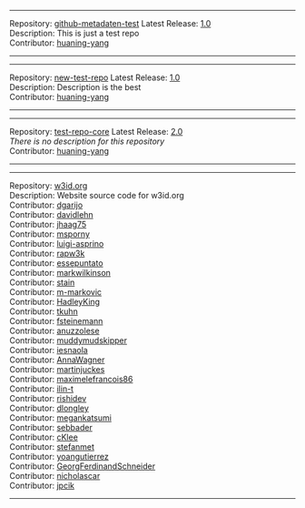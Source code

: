 


  
********  
Repository: [github-metadaten-test](https://github.com/huaning-yang/github-metadaten-test) Latest Release: [1.0](https://github.com/huaning-yang/github-metadaten-test/releases/tag/1.0)  
Description: This is just a test repo  
Contributor: [huaning-yang](https://github.com/huaning-yang)  
********  
********  
Repository: [new-test-repo](https://github.com/huaning-yang/new-test-repo) Latest Release: [1.0](https://github.com/huaning-yang/new-test-repo/releases/tag/1.0)  
Description: Description is the best  
Contributor: [huaning-yang](https://github.com/huaning-yang)  
********  
********  
Repository: [test-repo-core](https://github.com/huaning-yang/test-repo-core) Latest Release: [2.0](https://github.com/huaning-yang/test-repo-core/releases/tag/2.0)  
*There is no description for this repository*  
Contributor: [huaning-yang](https://github.com/huaning-yang)  
********  
********  
Repository: [w3id.org](https://github.com/huaning-yang/w3id.org)  
Description: Website source code for w3id.org  
Contributor: [dgarijo](https://github.com/dgarijo)  
Contributor: [davidlehn](https://github.com/davidlehn)  
Contributor: [jhaag75](https://github.com/jhaag75)  
Contributor: [msporny](https://github.com/msporny)  
Contributor: [luigi-asprino](https://github.com/luigi-asprino)  
Contributor: [rapw3k](https://github.com/rapw3k)  
Contributor: [essepuntato](https://github.com/essepuntato)  
Contributor: [markwilkinson](https://github.com/markwilkinson)  
Contributor: [stain](https://github.com/stain)  
Contributor: [m-markovic](https://github.com/m-markovic)  
Contributor: [HadleyKing](https://github.com/HadleyKing)  
Contributor: [tkuhn](https://github.com/tkuhn)  
Contributor: [fsteinemann](https://github.com/fsteinemann)  
Contributor: [anuzzolese](https://github.com/anuzzolese)  
Contributor: [muddymudskipper](https://github.com/muddymudskipper)  
Contributor: [iesnaola](https://github.com/iesnaola)  
Contributor: [AnnaWagner](https://github.com/AnnaWagner)  
Contributor: [martinjuckes](https://github.com/martinjuckes)  
Contributor: [maximelefrancois86](https://github.com/maximelefrancois86)  
Contributor: [ilin-t](https://github.com/ilin-t)  
Contributor: [rishidev](https://github.com/rishidev)  
Contributor: [dlongley](https://github.com/dlongley)  
Contributor: [megankatsumi](https://github.com/megankatsumi)  
Contributor: [sebbader](https://github.com/sebbader)  
Contributor: [cKlee](https://github.com/cKlee)  
Contributor: [stefanmet](https://github.com/stefanmet)  
Contributor: [yoangutierrez](https://github.com/yoangutierrez)  
Contributor: [GeorgFerdinandSchneider](https://github.com/GeorgFerdinandSchneider)  
Contributor: [nicholascar](https://github.com/nicholascar)  
Contributor: [jpcik](https://github.com/jpcik)  
********
